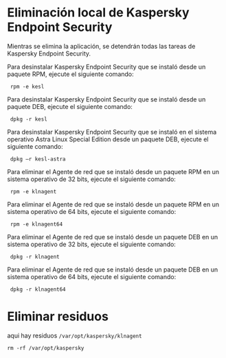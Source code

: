 # Eliminación local de Kaspersky Endpoint Security

Mientras se elimina la aplicación, se detendrán todas las tareas de Kaspersky Endpoint Security.

Para desinstalar Kaspersky Endpoint Security que se instaló desde un paquete RPM, ejecute el siguiente comando:

```shell
 rpm -e kesl
```

Para desinstalar Kaspersky Endpoint Security que se instaló desde un paquete DEB, ejecute el siguiente comando:

```shell
 dpkg -r kesl
```

Para desinstalar Kaspersky Endpoint Security que se instaló en el sistema operativo Astra Linux Special Edition desde un paquete DEB, ejecute el siguiente comando:

```shell
 dpkg –r kesl-astra
```

Para eliminar el Agente de red que se instaló desde un paquete RPM en un sistema operativo de 32 bits, ejecute el siguiente comando:

```shell
 rpm -e klnagent
```

Para eliminar el Agente de red que se instaló desde un paquete RPM en un sistema operativo de 64 bits, ejecute el siguiente comando:

```shell
 rpm -e klnagent64
```

Para eliminar el Agente de red que se instaló desde un paquete DEB en un sistema operativo de 32 bits, ejecute el siguiente comando:

```shell
 dpkg -r klnagent
```

Para eliminar el Agente de red que se instaló desde un paquete DEB en un sistema operativo de 64 bits, ejecute el siguiente comando:

```shell
 dpkg -r klnagent64
```

# Eliminar residuos
aqui hay residuos `/var/opt/kaspersky/klnagent`

```shell
rm -rf /var/opt/kaspersky
```